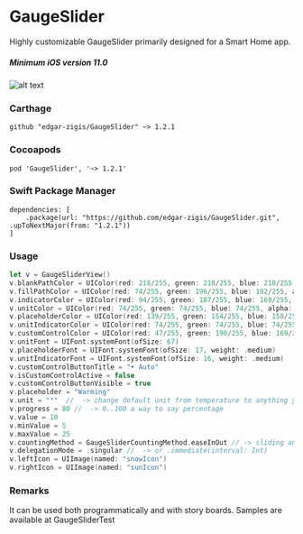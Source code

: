 # GaugeSlider

Highly customizable GaugeSlider primarily designed for a Smart Home app.
##### Minimum iOS version 11.0

![alt text](https://github.com/edgar-zigis/GaugeSlider/blob/master/sample.gif?raw=true)

### Carthage

```
github "edgar-zigis/GaugeSlider" ~> 1.2.1
```
### Cocoapods

```
pod 'GaugeSlider', '~> 1.2.1'
```
### Swift Package Manager

```
dependencies: [
    .package(url: "https://github.com/edgar-zigis/GaugeSlider.git", .upToNextMajor(from: "1.2.1"))
]
```
### Usage
``` swift
let v = GaugeSliderView()
v.blankPathColor = UIColor(red: 218/255, green: 218/255, blue: 218/255, alpha: 1) //  -> inactive track color
v.fillPathColor = UIColor(red: 74/255, green: 196/255, blue: 192/255, alpha: 1) //  -> filled track color
v.indicatorColor = UIColor(red: 94/255, green: 187/255, blue: 169/255, alpha: 1)
v.unitColor = UIColor(red: 74/255, green: 74/255, blue: 74/255, alpha: 1)
v.placeholderColor = UIColor(red: 139/255, green: 154/255, blue: 158/255, alpha: 1)
v.unitIndicatorColor = UIColor(red: 74/255, green: 74/255, blue: 74/255, alpha: 0.2)
v.customControlColor = UIColor(red: 47/255, green: 190/255, blue: 169/255, alpha: 1)
v.unitFont = UIFont.systemFont(ofSize: 67)
v.placeholderFont = UIFont.systemFont(ofSize: 17, weight: .medium)
v.unitIndicatorFont = UIFont.systemFont(ofSize: 16, weight: .medium)
v.customControlButtonTitle = "• Auto"
v.isCustomControlActive = false
v.customControlButtonVisible = true
v.placeholder = "Warming"
v.unit = "°"  //  -> change default unit from temperature to anything you like
v.progress = 80 //  -> 0..100 a way to say percentage
v.value = 10
v.minValue = 5
v.maxValue = 25
v.countingMethod = GaugeSliderCountingMethod.easeInOut // -> sliding animation style
v.delegationMode = .singular //  -> or .immediate(interval: Int)
v.leftIcon = UIImage(named: "snowIcon")
v.rightIcon = UIImage(named: "sunIcon")
```
### Remarks
It can be used both programmatically and with story boards. Samples are available at GaugeSliderTest
